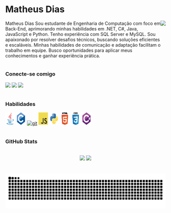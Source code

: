 
# Matheus Dias




<img align="right" height="140" src="https://github.com/user-attachments/assets/dc43ff36-1a47-4ca0-9f53-15fc2edef887">

Matheus Dias 
Sou estudante de Engenharia de Computação com foco em Back-End, aprimorando minhas habilidades em .NET, C#, Java, JavaScript e Python. Tenho experiência com SQL Server e MySQL. Sou apaixonado por resolver desafios técnicos, buscando soluções eficientes e escaláveis. Minhas habilidades de comunicação e adaptação facilitam o trabalho em equipe. Busco oportunidades para aplicar meus conhecimentos e ganhar experiência prática.





# 

<h3>Conecte-se comigo</h3>

<a href="https://instagram.com/mathd.m" target="_blank"><img src="https://img.shields.io/badge/-Instagram-%23E4405F?style=for-the-badge&logo=instagram&logoColor=white" target="_blank"></a> 
  <a href = "mailto:matheus.dmedeiros30@gmail.com"><img src="https://img.shields.io/badge/-Gmail-%23333?style=for-the-badge&logo=gmail&logoColor=white" target="_blank"></a>
  <a href="https://www.linkedin.com/in/matheus-diasm/" target="_blank"><img src="https://img.shields.io/badge/-LinkedIn-%230077B5?style=for-the-badge&logo=linkedin&logoColor=white" target="_blank"></a> 
 
# 

<h3>Habilidades</h3>

<p><a target="_blank" href="https://raw.githubusercontent.com/devicons/devicon/master/icons/java/java-original.svg" style="display: inline-block;"><img src="https://raw.githubusercontent.com/devicons/devicon/master/icons/java/java-original.svg" alt="java" width="30" height="40" /></a>
<a target="_blank" href="https://raw.githubusercontent.com/devicons/devicon/master/icons/c/c-original.svg" style="display: inline-block;"><img src="https://raw.githubusercontent.com/devicons/devicon/master/icons/c/c-original.svg" alt="c" width="30" height="40" /></a>
<a target="_blank" href="https://www.vectorlogo.zone/logos/git-scm/git-scm-icon.svg" style="display: inline-block;"><img src="https://www.vectorlogo.zone/logos/git-scm/git-scm-icon.svg" alt="git" width="30" height="40" /></a>
<a target="_blank" href="https://raw.githubusercontent.com/devicons/devicon/master/icons/javascript/javascript-original.svg" style="display: inline-block;"><img src="https://raw.githubusercontent.com/devicons/devicon/master/icons/javascript/javascript-original.svg" alt="javascript" width="30" height="40" /></a>
<a target="_blank" href="https://raw.githubusercontent.com/devicons/devicon/master/icons/python/python-original.svg" style="display: inline-block;"><img src="https://raw.githubusercontent.com/devicons/devicon/master/icons/python/python-original.svg" alt="python" width="30" height="40" /></a>
<a target="_blank" href="https://raw.githubusercontent.com/devicons/devicon/master/icons/html5/html5-original-wordmark.svg" style="display: inline-block;"><img src="https://raw.githubusercontent.com/devicons/devicon/master/icons/html5/html5-original-wordmark.svg" alt="html5" width="30" height="40" /></a>
<a target="_blank" href="https://raw.githubusercontent.com/devicons/devicon/master/icons/css3/css3-original-wordmark.svg" style="display: inline-block;"><img src="https://raw.githubusercontent.com/devicons/devicon/master/icons/css3/css3-original-wordmark.svg" alt="css3" width="30" height="40" /></a>
<a target="_blank" href="https://raw.githubusercontent.com/devicons/devicon/master/icons/csharp/csharp-original.svg" style="display: inline-block;"><img src="https://raw.githubusercontent.com/devicons/devicon/master/icons/csharp/csharp-original.svg" alt="csharp" width="30" height="40" /></a></p>

#  

<h3>GitHub Stats</h3>

<div style="text-align: center;" align="center">
  <br>
  <img height="160cm" src="https://github-readme-stats.vercel.app/api?username=Matheusdiasmed&theme=codeSTACKr&hide_border=false&include_all_commits=false&count_private=false">

  <a href="https://github.com/mari4souza/github-readme-stats">
    <img height="160cm" src="https://github-readme-stats.vercel.app/api/top-langs/?username=Matheusdiasmed&theme=codeSTACKr&hide_border=false&include_all_commits=false&count_private=false&layout=compact">
  </a>
</div>

#

<picture align="center">
  <source media="(prefers-color-scheme: dark)" srcset="https://raw.githubusercontent.com/Matheusdiasmed/Matheusdiasmed/output/github-contribution-grid-snake-dark.svg">
  <source media="(prefers-color-scheme: light)" srcset="https://raw.githubusercontent.com/Matheusdiasmed/Matheusdiasmed/output/github-contribution-grid-snake-dark.svg">
  <img align="center" alt="github contribution grid snake animation" src="https://raw.githubusercontent.com/Matheusdiasmed/Matheusdiasmed/output/github-contribution-grid-snake.svg">
</picture>

